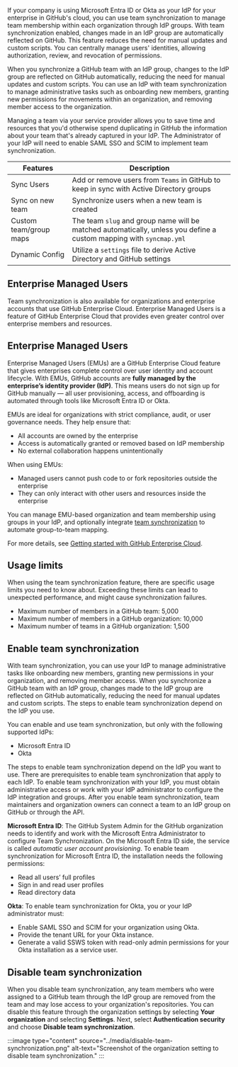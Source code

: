 If your company is using Microsoft Entra ID or Okta as your IdP for your enterprise in GitHub's cloud, you can use team synchronization to manage team membership within each organization through IdP groups. With team synchronization enabled, changes made in an IdP group are automatically reflected on GitHub. This feature reduces the need for manual updates and custom scripts. You can centrally manage users' identities, allowing authorization, review, and revocation of permissions. 

When you synchronize a GitHub team with an IdP group, changes to the IdP group are reflected on GitHub automatically, reducing the need for manual updates and custom scripts. You can use an IdP with team synchronization to manage administrative tasks such as onboarding new members, granting new permissions for movements within an organization, and removing member access to the organization.

Managing a team via your service provider allows you to save time and resources that you'd otherwise spend duplicating in GitHub the information about your team that's already captured in your IdP. The Administrator of your IdP will need to enable SAML SSO and SCIM to implement team synchronization.

| Features               | Description                                                  |
| ---------------------- | ------------------------------------------------------------ |
| Sync Users             | Add or remove users from `Teams` in GitHub to keep in sync with Active Directory groups |
| Sync on new team       | Synchronize users when a new team is created                 |
| Custom team/group maps | The team `slug` and group name will be matched automatically, unless you define a custom mapping with `syncmap.yml` |
| Dynamic Config         | Utilize a `settings` file to derive Active Directory and GitHub settings |

## Enterprise Managed Users

Team synchronization is also available for organizations and enterprise accounts that use GitHub Enterprise Cloud. Enterprise Managed Users is a feature of GitHub Enterprise Cloud that provides even greater control over enterprise members and resources.

## Enterprise Managed Users

Enterprise Managed Users (EMUs) are a GitHub Enterprise Cloud feature that gives enterprises complete control over user identity and account lifecycle. With EMUs, GitHub accounts are **fully managed by the enterprise’s identity provider (IdP)**. This means users do not sign up for GitHub manually — all user provisioning, access, and offboarding is automated through tools like Microsoft Entra ID or Okta.

EMUs are ideal for organizations with strict compliance, audit, or user governance needs. They help ensure that:
- All accounts are owned by the enterprise
- Access is automatically granted or removed based on IdP membership
- No external collaboration happens unintentionally

When using EMUs:
- Managed users cannot push code to or fork repositories outside the enterprise
- They can only interact with other users and resources inside the enterprise

You can manage EMU-based organization and team membership using groups in your IdP, and optionally integrate [team synchronization](#enable-team-synchronization) to automate group-to-team mapping.  

For more details, see [Getting started with GitHub Enterprise Cloud](https://docs.github.com/get-started/onboarding/getting-started-with-github-enterprise-cloud).

## Usage limits

When using the team synchronization feature, there are specific usage limits you need to know about. Exceeding these limits can lead to unexpected performance, and might cause synchronization failures.

- Maximum number of members in a GitHub team: 5,000
- Maximum number of members in a GitHub organization: 10,000
- Maximum number of teams in a GitHub organization: 1,500

## Enable team synchronization

With team synchronization, you can use your IdP to manage administrative tasks like onboarding new members, granting new permissions in your organization, and removing member access. When you synchronize a GitHub team with an IdP group, changes made to the IdP group are reflected on GitHub automatically, reducing the need for manual updates and custom scripts. The steps to enable team synchronization depend on the IdP you use.

You can enable and use team synchronization, but only with the following supported IdPs:

- Microsoft Entra ID
- Okta

The steps to enable team synchronization depend on the IdP you want to use. There are prerequisites to enable team synchronization that apply to each IdP. To enable team synchronization with your IdP, you must obtain administrative access or work with your IdP administrator to configure the IdP integration and groups. After you enable team synchronization, team maintainers and organization owners can connect a team to an IdP group on GitHub or through the API.

**Microsoft Entra ID**: The GitHub System Admin for the GitHub organization needs to identify and work with the Microsoft Entra Administrator to configure Team Synchronization. On the Microsoft Entra ID side, the service is called *automatic user account provisioning*. To enable team synchronization for Microsoft Entra ID, the installation needs the following permissions:

- Read all users’ full profiles
- Sign in and read user profiles
- Read directory data

**Okta**: To enable team synchronization for Okta, you or your IdP administrator must:

- Enable SAML SSO and SCIM for your organization using Okta.
- Provide the tenant URL for your Okta instance.
- Generate a valid SSWS token with read-only admin permissions for your Okta installation as a service user.

## Disable team synchronization

When you disable team synchronization, any team members who were assigned to a GitHub team through the IdP group are removed from the team and may lose access to your organization's repositories. You can disable this feature through the organization settings by selecting **Your organization** and selecting **Settings**. Next, select **Authentication security** and choose **Disable team synchronization**.

:::image type="content" source="../media/disable-team-synchronization.png" alt-text="Screenshot of the organization setting to disable team synchronization." :::
